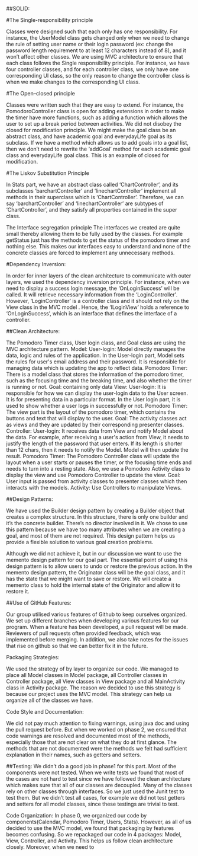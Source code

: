 ##SOLID:

#The Single-responsibility principle

Classes were designed such that each only has one responsibility. For instance, the UserModel class gets changed only when we need to change the rule of setting user name or their login password (ex: change the password length requirement to at least 12 characters instead of 8), and it won’t affect other classes.
We are using MVC architecture to ensure that each class follows the Single responsibility principle. For instance, we have four controller classes, and for each controller class, we only have one corresponding UI class, so the only reason to change the controller class is when we make changes to the corresponding UI class.


#The Open–closed principle

Classes were written such that they are easy to extend. For instance, the PomodoroController class is open for adding extensions in order to make the timer have more functions, such as adding a function which allows the user to set up a break period between activities. We did not disobey the closed for modification principle. We might make the goal class be an abstract class, and have academic goal and everydayLife goal as its subclass. If we have a method which allows us to add goals into a goal list, then we don’t need to rewrite the ‘addGoal’ method for each academic goal class and everydayLife goal class. This is an example of closed for modification.

#The Liskov Substitution Principle

In Stats part, we have an abstract class called ‘ChartController’, and its subclasses ‘barchartController’ and ‘linechartController’ implement all methods in their superclass which is ‘ChartController’. Therefore, we can say ‘barchartController’ and ‘linechartController’ are subtypes of  ‘ChartController’, and they satisfy all properties contained in the super class.

The Interface segregation principle
The interfaces we created are quite small thereby allowing them to be fully used by the classes. For example getStatus just has the methods to get the status of the pomodoro timer and nothing else. This makes our interfaces easy to understand and none of the concrete classes are forced to implement any unnecessary methods.

#Dependency Inversion:

In order for inner layers of the clean architecture to communicate with outer layers, we used the dependency inversion principle. For instance, when we need to display a success login message, the ‘OnLoginSuccess’ will be called. It will retrieve necessary information from the ‘LoginController'. However, ‘LoginController’ is a controller class and it should not rely on the View class in the MVC model . Hence, the ‘ILoginView’ holds a reference to ‘OnLoginSuccess’, which is an interface that defines the interface of a controller.


##Clean Architecture:

The Pomodoro Timer class, User login class, and Goal class are using the MVC architecture pattern.
Model:
User-login: Model directly manages the data, logic and rules of the application. In the User-login part, Model sets the rules for user's email address and their password. It is responsible for managing data which is updating the app to reflect data.
Pomodoro Timer: There is a model class that stores the information of the pomodoro timer, such as the focusing time and the breaking time, and also whether the timer is running or not.
Goal: containing only data
View:
User-login: It is responsible for how we can display the user-login data to the User screen. It is for presenting data in a particular format. In the User login part, it is used to show whether a user logs in successfully or not.
Pomodoro Timer: The view part is the layout of the pomodoro timer, which contains the buttons and text that will display to the user.
Goal: The activity classes act as views and they are updated by their corresponding presenter classes.
Controller:
User-login: It receives data from View and notify Model about the data. For example, after receiving a user's action from View, it needs to justify the length of the password that user enters. If its length is shorter than 12 chars, then it needs to notify the Model. Model will then update the result.
Pomodoro Timer: The Pomodoro Controller class will update the layout when a user starts or pauses the timer, or the focusing time ends and needs to turn into a resting state. Also, we use a Pomodoro Activity class to display the view and use Pomodoro Controller to update the view.
Goal: User input is passed from activity classes to presenter classes which then interacts with the models.
Activity:
Use Controllers to manipulate Views.

##Design Patterns:

We have used the Builder design pattern by creating a Builder object that creates a complex structure. In this structure, there is only one builder and it’s the concrete builder. There’s no director involved in it. We chose to use this pattern because we have too many attributes when we are creating a goal, and most of them are not required. This design pattern helps us provide a flexible solution to various goal creation problems.

Although we did not achieve it, but in our discussion we want to use the memento design pattern for our goal part. The essential point of using this design pattern is to allow users to undo or restore the previous action. In the memento design pattern, the Originator class will be the goal class, and it has the state that we might want to save or restore. We will create a memento class to hold the internal state of the Originator and allow it to restore it.


##Use of GitHub Features:

Our group utilised various features of Github to keep ourselves organized. We set up different branches when developing various features for our program. When a feature has been developed, a pull request will be made. Reviewers of pull requests often provided feedback, which was implemented before merging.
In addition, we also take notes for the issues that rise on github so that we can better fix it in the future.

Packaging Strategies:

We used the strategy of by layer to organize our code. We managed to place all Model classes in Model package, all Controller classes in Controller package, all View classes in View package and all MainActivity class in Activity package. The reason we decided to use this strategy is because our project uses the MVC model. This strategy can help us organize all of the classes we have.

Code Style and Documentation:

We did not pay much attention to fixing warnings, using java doc and using the pull request before. But when we worked on phase 2, we ensured that code warnings are resolved and documented most of the methods, especially those that are not clear on what they do at first glance. The methods that are not documented were the methods we felt had sufficient explanation in their names, such as getters and setters.

##Testing:
We didn’t do a good job in phase1 for this part. Most of the components were not tested. When we write tests we found that most of the cases are not hard to test since we have followed the clean architecture which makes sure that all of our classes are decoupled. Many of the classes rely on other classes through interfaces. So we just used the Junit test to test them. But we didn’t test all cases, for example we did not test getters and setters for all model classes, since these testings are trivial to test.

Code Organization:
In phase 0, we organized our code by components(Calendar, Pomodoro Timer, Users, Stats). However, as all of us decided to use the MVC model, we found that packaging by features becomes confusing. So we repackaged our code in 4 packages: Model, View, Controller, and Activity. This helps us follow clean architecture closely. Moreover, when we need to 
